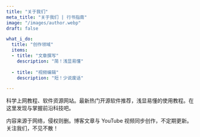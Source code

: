 ```yaml
---
title: "关于我们"
meta_title: "关于我们 | 行书指南"
image: "/images/author.webp"
draft: false

what_i_do:
  title: "创作领域"
  items:
  - title: "文章撰写"
    description: "简！浅显易懂"
  
  - title: "视频编辑"
    description: "短！少说废话"

---
```


科学上网教程、软件资源网站。最新热门开源软件推荐，浅显易懂的使用教程。在这里发现与掌握前沿科技吧。

内容来源于网络，侵权则删。博客文章与 YouTube 视频同步创作，不定期更新。关注我们，不见不散！
